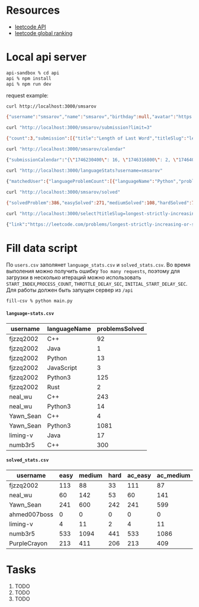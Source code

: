 # Resources
- [leetcode API](https://github.com/alfaarghya/alfa-leetcode-api)
- [leetcode global ranking](https://leetcode.com/contest/globalranking)

# Local api server

```bash
api-sandbox % cd api
api % npm install
api % npm run dev
```

request example:

```bash
curl http://localhost:3000/smsarov

{"username":"smsarov","name":"smsarov","birthday":null,"avatar":"https://assets.leetcode.com/users/smsarov/avatar_1627678905.png","ranking":261772,"reputation":5,"gitHub":null,"twitter":null,"linkedIN":null,"website":[],"country":null,"company":null,"school":null,"skillTags":[],"about":""}
```

```bash
curl "http://localhost:3000/smsarov/submission?limit=3"    

{"count":3,"submission":[{"title":"Length of Last Word","titleSlug":"length-of-last-word","timestamp":"1757503389","statusDisplay":"Accepted","lang":"javascript"},{"title":"Debounce","titleSlug":"debounce","timestamp":"1757502518","statusDisplay":"Accepted","lang":"javascript"},{"title":"Is Subsequence","titleSlug":"is-subsequence","timestamp":"1757421076","statusDisplay":"Wrong Answer","lang":"javascript"}]}
```

```bash
curl "http://localhost:3000/smsarov/calendar"

{"submissionCalendar":"{\"1746230400\": 16, \"1746316800\": 2, \"1746403200\": 9, \"1746489600\": 5, \"1753056000\": 13, \"1753142400\": 19, \"1753228800\": 6, \"1753488000\": 11, \"1753574400\": 5, \"1753660800\": 3, \"1754524800\": 5, \"1757289600\": 4, \"1757376000\": 12, \"1757462400\": 2}"}
```

```bash
curl "http://localhost:3000/languageStats?username=smsarov"

{"matchedUser":{"languageProblemCount":[{"languageName":"Python","problemsSolved":19},{"languageName":"JavaScript","problemsSolved":71},{"languageName":"Python3","problemsSolved":318},{"languageName":"TypeScript","problemsSolved":8}]}}
```


```bash
curl "http://localhost:3000/smsarov/solved"
                
{"solvedProblem":386,"easySolved":271,"mediumSolved":108,"hardSolved":7,"totalSubmissionNum":[{"difficulty":"All","count":406,"submissions":1094},{"difficulty":"Easy","count":280,"submissions":701},{"difficulty":"Medium","count":117,"submissions":364},{"difficulty":"Hard","count":9,"submissions":29}],"acSubmissionNum":[{"difficulty":"All","count":386,"submissions":653},{"difficulty":"Easy","count":271,"submissions":453},{"difficulty":"Medium","count":108,"submissions":187},{"difficulty":"Hard","count":7,"submissions":13}]}
```

```bash
curl "http://localhost:3000/select?titleSlug=longest-strictly-increasing-or-strictly-decreasing-subarray"

{"link":"https://leetcode.com/problems/longest-strictly-increasing-or-strictly-decreasing-subarray","questionId":"3372","questionFrontendId":"3105","questionTitle":"Longest Strictly Increasing or Strictly Decreasing Subarray","titleSlug":"longest-strictly-increasing-or-strictly-decreasing-subarray","difficulty":"Easy","isPaidOnly":false,"question":"<p>You are given an array of integers <code>nums</code>. Return <em>the length of the <strong>longest</strong> <span data-keyword=\"subarray-nonempty\">subarray</span> of </em><code>nums</code><em> which is either <strong><span data-keyword=\"strictly-increasing-array\">strictly increasing</span></strong> or <strong><span data-keyword=\"strictly-decreasing-array\">strictly decreasing</span></strong></em>.</p>\n\n<p>&nbsp;</p>\n<p><strong class=\"example\">Example 1:</strong></p>\n\n<div class=\"example-block\">\n<p><strong>Input:</strong> <span class=\"example-io\">nums = [1,4,3,3,2]</span></p>\n\n<p><strong>Output:</strong> <span class=\"example-io\">2</span></p>\n\n<p><strong>Explanation:</strong></p>\n\n<p>The strictly increasing subarrays of <code>nums</code> are <code>[1]</code>, <code>[2]</code>, <code>[3]</code>, <code>[3]</code>, <code>[4]</code>, and <code>[1,4]</code>.</p>\n\n<p>The strictly decreasing subarrays of <code>nums</code> are <code>[1]</code>, <code>[2]</code>, <code>[3]</code>, <code>[3]</code>, <code>[4]</code>, <code>[3,2]</code>, and <code>[4,3]</code>.</p>\n\n<p>Hence, we return <code>2</code>.</p>\n</div>\n\n<p><strong class=\"example\">Example 2:</strong></p>\n\n<div class=\"example-block\">\n<p><strong>Input:</strong> <span class=\"example-io\">nums = [3,3,3,3]</span></p>\n\n<p><strong>Output:</strong> <span class=\"example-io\">1</span></p>\n\n<p><strong>Explanation:</strong></p>\n\n<p>The strictly increasing subarrays of <code>nums</code> are <code>[3]</code>, <code>[3]</code>, <code>[3]</code>, and <code>[3]</code>.</p>\n\n<p>The strictly decreasing subarrays of <code>nums</code> are <code>[3]</code>, <code>[3]</code>, <code>[3]</code>, and <code>[3]</code>.</p>\n\n<p>Hence, we return <code>1</code>.</p>\n</div>\n\n<p><strong class=\"example\">Example 3:</strong></p>\n\n<div class=\"example-block\">\n<p><strong>Input:</strong> <span class=\"example-io\">nums = [3,2,1]</span></p>\n\n<p><strong>Output:</strong> <span class=\"example-io\">3</span></p>\n\n<p><strong>Explanation:</strong></p>\n\n<p>The strictly increasing subarrays of <code>nums</code> are <code>[3]</code>, <code>[2]</code>, and <code>[1]</code>.</p>\n\n<p>The strictly decreasing subarrays of <code>nums</code> are <code>[3]</code>, <code>[2]</code>, <code>[1]</code>, <code>[3,2]</code>, <code>[2,1]</code>, and <code>[3,2,1]</code>.</p>\n\n<p>Hence, we return <code>3</code>.</p>\n</div>\n\n<p>&nbsp;</p>\n<p><strong>Constraints:</strong></p>\n\n<ul>\n\t<li><code>1 &lt;= nums.length &lt;= 50</code></li>\n\t<li><code>1 &lt;= nums[i] &lt;= 50</code></li>\n</ul>\n","exampleTestcases":"[1,4,3,3,2]\n[3,3,3,3]\n[3,2,1]","topicTags":[{"name":"Array","slug":"array","translatedName":null}],"hints":[],"solution":{"id":"2668","canSeeDetail":true,"paidOnly":false,"hasVideoSolution":false,"paidOnlyVideo":true},"companyTagStats":null,"likes":643,"dislikes":31,"similarQuestions":"[]"}
```

# Fill data script
По `users.csv` заполянет `language_stats.csv` и `solved_stats.csv`. Во время выполения можно получить ошибку `Too many requests`, поэтому для загрузки в несколько итераций можно использовать `START_INDEX`,`PROCESS_COUNT`, `THROTTLE_DELAY_SEC`, `INITIAL_START_DELAY_SEC`. Для работы должен быть запущен сервер из `/api`
```bash
fill-csv % python main.py
```

#### `language-stats.csv`
|username|languageName|problemsSolved|
|--------|------------|--------------|
|fjzzq2002|C++|92|
|fjzzq2002|Java|1|
|fjzzq2002|Python|13|
|fjzzq2002|JavaScript|3|
|fjzzq2002|Python3|125|
|fjzzq2002|Rust|2|
|neal_wu|C++|243|
|neal_wu|Python3|14|
|Yawn_Sean|C++|4|
|Yawn_Sean|Python3|1081|
|liming-v|Java|17|
|numb3r5|C++|300|


#### `solved_stats.csv`
|username|easy|medium|hard|ac_easy|ac_medium|ac_hard|
|--------|----|------|----|-------|---------|-------|
|fjzzq2002|113|88|33|111|87|29|
|neal_wu|60|142|53|60|141|52|
|Yawn_Sean|241|600|242|241|599|242|
|ahmed007boss|0|0|0|0|0|0|
|liming-v|4|11|2|4|11|2|
|numb3r5|533|1094|441|533|1086|427|
|PurpleCrayon|213|411|206|213|409|193|

# Tasks

1. TODO
2. TODO
3. TODO